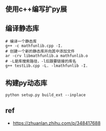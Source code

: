 ## 使用c++编写扩py展



## 编译静态库

```shell
# 编译一个静态库
g++ -c mathfunlib.cpp -I.
# 创建一个新的静态库并向其中添加文件
ar -crv libmathfunlib.a mathfunlib.o
# -L是库搜索路径，-l后跟要链接的库名
g++ testLib.cpp -L. -lmathfunlib -I.
```


## 构建py动态库
```shell
python setup.py build_ext --inplace
```

## ref
- https://zhuanlan.zhihu.com/p/348417688